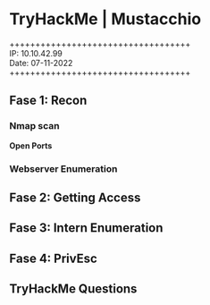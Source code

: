# TryHackMe | Mustacchio

+++++++++++++++++++++++++++++++++++\
IP: 10.10.42.99\
Date: 07-11-2022\
+++++++++++++++++++++++++++++++++++

##  Fase 1: Recon

### Nmap scan
  
**Open Ports**

### Webserver Enumeration

## Fase 2: Getting Access

  
## Fase 3: Intern Enumeration

  
## Fase 4: PrivEsc
  
## TryHackMe Questions
